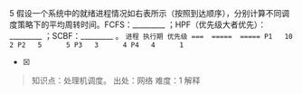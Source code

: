 5
假设一个系统中的就绪进程情况如右表所示（按照到达顺序），分别计算不同调度策略下的平均周转时间。FCFS：_________
；HPF（优先级大者优先）：_________ ；SCBF：_________ 。
    ```
	    进程 执行期 优先级
	    ===  =====  =====
	    P1   10     2
	    P2   5      5
	    P3   3      4
	    P4   4      1
	    ```
    
- [x]  

> 知识点：处理机调度。
> 出处：网络
> 难度：1
> 解释
